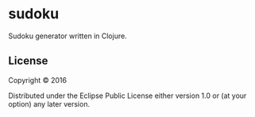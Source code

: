 # sudoku

Sudoku generator written in Clojure.

## License

Copyright © 2016

Distributed under the Eclipse Public License either version 1.0 or (at
your option) any later version.
